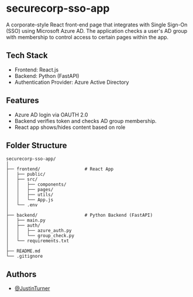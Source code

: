 # securecorp-sso-app
A corporate-style React front-end page that integrates with Single Sign-On (SSO) using Microsoft Azure AD. The application checks a user's AD group with membership to control access to certain pages within the app.

## Tech Stack
- Frontend: React.js
- Backend: Python (FastAPI)
- Authentication Provider: Azure Active Directory

## Features
- Azure AD login via OAUTH 2.0
- Backend verifies token and checks AD group membership.
- React app shows/hides content based on role

## Folder Structure
```
securecorp-sso-app/
│
├── frontend/                 # React App
│   ├── public/
│   ├── src/
│   │   ├── components/
│   │   ├── pages/
│   │   ├── utils/
│   │   └── App.js
│   └── .env
│
├── backend/                  # Python Backend (FastAPI)
│   ├── main.py
│   ├── auth/
│   │   ├── azure_auth.py
│   │   └── group_check.py
│   └── requirements.txt
│
├── README.md
└── .gitignore
```

## Authors
- [@JustinTurner](https://github.com/Turner-Justin)
